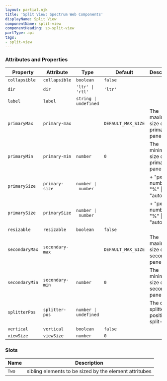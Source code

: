 ```yaml
---
layout: partial.njk
title: 'Split View: Spectrum Web Components'
displayName: Split View
componentName: split-view
componentHeading: sp-split-view
partType: api
tags:
- split-view
---
```


### Attributes and Properties

<div class="table-container">
<table class="spectrum-Table spectrum-Table--sizeM">
<thead class="spectrum-Table-head">
<tr>

<th class="spectrum-Table-headCell">
Property
</th>

<th class="spectrum-Table-headCell">
Attribute
</th>

<th class="spectrum-Table-headCell">
Type
</th>

<th class="spectrum-Table-headCell">
Default
</th>

<th class="spectrum-Table-headCell">
Description
</th>

</tr>
</thead>
<tbody class="spectrum-Table-body">

<tr class="spectrum-Table-row" id="attributes and properties_collapsible" data-name="Property" data-value="collapsible">

<td class="spectrum-Table-cell">
<code>collapsible</code>
</td>

<td class="spectrum-Table-cell">
<code>collapsible</code>
</td>

<td class="spectrum-Table-cell">
<code>boolean</code>
</td>

<td class="spectrum-Table-cell">
<code>false</code>
</td>

<td class="spectrum-Table-cell">

</td>

</tr>

<tr class="spectrum-Table-row" id="attributes and properties_dir" data-name="Property" data-value="dir">

<td class="spectrum-Table-cell">
<code>dir</code>
</td>

<td class="spectrum-Table-cell">
<code>dir</code>
</td>

<td class="spectrum-Table-cell">
<code>'ltr' | 'rtl'</code>
</td>

<td class="spectrum-Table-cell">
<code>'ltr'</code>
</td>

<td class="spectrum-Table-cell">

</td>

</tr>

<tr class="spectrum-Table-row" id="attributes and properties_label" data-name="Property" data-value="label">

<td class="spectrum-Table-cell">
<code>label</code>
</td>

<td class="spectrum-Table-cell">
<code>label</code>
</td>

<td class="spectrum-Table-cell">
<code>string | undefined</code>
</td>

<td class="spectrum-Table-cell">
<code></code>
</td>

<td class="spectrum-Table-cell">

</td>

</tr>

<tr class="spectrum-Table-row" id="attributes and properties_primary-max" data-name="Property" data-value="primaryMax">

<td class="spectrum-Table-cell">
<code>primaryMax</code>
</td>

<td class="spectrum-Table-cell">
<code>primary-max</code>
</td>

<td class="spectrum-Table-cell">
<code></code>
</td>

<td class="spectrum-Table-cell">
<code>DEFAULT_MAX_SIZE</code>
</td>

<td class="spectrum-Table-cell">
The maximum size of the primary pane
</td>

</tr>

<tr class="spectrum-Table-row" id="attributes and properties_primary-min" data-name="Property" data-value="primaryMin">

<td class="spectrum-Table-cell">
<code>primaryMin</code>
</td>

<td class="spectrum-Table-cell">
<code>primary-min</code>
</td>

<td class="spectrum-Table-cell">
<code>number</code>
</td>

<td class="spectrum-Table-cell">
<code>0</code>
</td>

<td class="spectrum-Table-cell">
The minimum size of the primary pane
</td>

</tr>

<tr class="spectrum-Table-row" id="attributes and properties_primary-size" data-name="Property" data-value="primarySize">

<td class="spectrum-Table-cell">
<code>primarySize</code>
</td>

<td class="spectrum-Table-cell">
<code>primary-size</code>
</td>

<td class="spectrum-Table-cell">
<code>number | number</code>
</td>

<td class="spectrum-Table-cell">
<code></code>
</td>

<td class="spectrum-Table-cell">
+ "px" | number + "%" | "auto"}
</td>

</tr>

<tr class="spectrum-Table-row" id="attributes and properties_primarySize" data-name="Property" data-value="primarySize">

<td class="spectrum-Table-cell">
<code>primarySize</code>
</td>

<td class="spectrum-Table-cell">
<code>primarySize</code>
</td>

<td class="spectrum-Table-cell">
<code>number | number</code>
</td>

<td class="spectrum-Table-cell">
<code></code>
</td>

<td class="spectrum-Table-cell">
+ "px" | number + "%" | "auto"}
</td>

</tr>

<tr class="spectrum-Table-row" id="attributes and properties_resizable" data-name="Property" data-value="resizable">

<td class="spectrum-Table-cell">
<code>resizable</code>
</td>

<td class="spectrum-Table-cell">
<code>resizable</code>
</td>

<td class="spectrum-Table-cell">
<code>boolean</code>
</td>

<td class="spectrum-Table-cell">
<code>false</code>
</td>

<td class="spectrum-Table-cell">

</td>

</tr>

<tr class="spectrum-Table-row" id="attributes and properties_secondary-max" data-name="Property" data-value="secondaryMax">

<td class="spectrum-Table-cell">
<code>secondaryMax</code>
</td>

<td class="spectrum-Table-cell">
<code>secondary-max</code>
</td>

<td class="spectrum-Table-cell">
<code></code>
</td>

<td class="spectrum-Table-cell">
<code>DEFAULT_MAX_SIZE</code>
</td>

<td class="spectrum-Table-cell">
The maximum size of the secondary pane
</td>

</tr>

<tr class="spectrum-Table-row" id="attributes and properties_secondary-min" data-name="Property" data-value="secondaryMin">

<td class="spectrum-Table-cell">
<code>secondaryMin</code>
</td>

<td class="spectrum-Table-cell">
<code>secondary-min</code>
</td>

<td class="spectrum-Table-cell">
<code>number</code>
</td>

<td class="spectrum-Table-cell">
<code>0</code>
</td>

<td class="spectrum-Table-cell">
The minimum size of the secondary pane
</td>

</tr>

<tr class="spectrum-Table-row" id="attributes and properties_splitter-pos" data-name="Property" data-value="splitterPos">

<td class="spectrum-Table-cell">
<code>splitterPos</code>
</td>

<td class="spectrum-Table-cell">
<code>splitter-pos</code>
</td>

<td class="spectrum-Table-cell">
<code>number | undefined</code>
</td>

<td class="spectrum-Table-cell">
<code></code>
</td>

<td class="spectrum-Table-cell">
The current splitter position of split-view
</td>

</tr>

<tr class="spectrum-Table-row" id="attributes and properties_vertical" data-name="Property" data-value="vertical">

<td class="spectrum-Table-cell">
<code>vertical</code>
</td>

<td class="spectrum-Table-cell">
<code>vertical</code>
</td>

<td class="spectrum-Table-cell">
<code>boolean</code>
</td>

<td class="spectrum-Table-cell">
<code>false</code>
</td>

<td class="spectrum-Table-cell">

</td>

</tr>

<tr class="spectrum-Table-row" id="attributes and properties_viewSize" data-name="Property" data-value="viewSize">

<td class="spectrum-Table-cell">
<code>viewSize</code>
</td>

<td class="spectrum-Table-cell">
<code>viewSize</code>
</td>

<td class="spectrum-Table-cell">
<code>number</code>
</td>

<td class="spectrum-Table-cell">
<code>0</code>
</td>

<td class="spectrum-Table-cell">

</td>

</tr>

</tbody>
</table>
</div>
    

### Slots

<div class="table-container">
<table class="spectrum-Table spectrum-Table--sizeM">
<thead class="spectrum-Table-head">
<tr>

<th class="spectrum-Table-headCell">
Name
</th>

<th class="spectrum-Table-headCell">
Description
</th>

</tr>
</thead>
<tbody class="spectrum-Table-body">

<tr class="spectrum-Table-row" id="slots_Two" data-name="Slot name" data-value="Two">

<td class="spectrum-Table-cell">
<code>Two</code>
</td>

<td class="spectrum-Table-cell">
sibling elements to be sized by the element attritubes
</td>

</tr>

</tbody>
</table>
</div>
    

